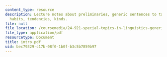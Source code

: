 ```yaml
---
content_type: resource
description: Lecture notes about preliminaries, generic sentences to talk about general
  habits, tendencies, kinds.
file: null
file_location: /coursemedia/24-921-special-topics-in-linguistics-genericity-spring-2007/bec79329c17b08f01b0fb3c5b7859b97_intro.pdf
file_type: application/pdf
resourcetype: Document
title: intro.pdf
uid: bec79329-c17b-08f0-1b0f-b3c5b7859b97
---
```

